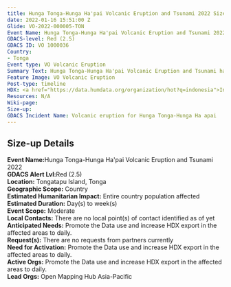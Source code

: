 ```yaml
---
title: Hunga Tonga-Hunga Ha'pai Volcanic Eruption and Tsunami 2022 Size-up
date: 2022-01-16 15:51:00 Z
Glide: VO-2022-000005-TON
Event Name: Hunga Tonga-Hunga Ha'pai Volcanic Eruption and Tsunami 2022
GDACS-level: Red (2.5)
GDACS ID: VO 1000036
Country:
- Tonga
Event type: VO Volcanic Eruption
Summary Text: Hunga Tonga-Hunga Ha'pai Volcanic Eruption and Tsunami has been sized-up.
Feature Image: VO Volcanic Eruption
Post-type: timeline
HDX: <a href="https://data.humdata.org/organization/hot?q=indonesia">Indonesia</a>
Resources: N/A
Wiki-page: 
Size-up: 
GDACS Incident Name: Volcanic eruption for Hunga Tonga-Hunga Ha apai
---
```


<h2>Size-up Details</h2>

<strong>Event Name:</strong>Hunga Tonga-Hunga Ha'pai Volcanic Eruption and Tsunami 2022<br>
<strong>GDACS Alert Lvl:</strong>Red (2.5)<br>
<strong>Location:</strong> Tongatapu Island, Tonga<br>
<strong>Geographic Scope:</strong> Country<br>
<strong>Estimated Humanitarian Impact:</strong> Entire country population affected<br>
<strong>Estimated Duration:</strong> Day(s) to week(s)<br>
<strong>Event Scope:</strong> Moderate<br>
<strong>Local Contacts:</strong> There are no local point(s) of contact identified as of yet<br>
<strong>Anticipated Needs:</strong> Promote the Data use and increase HDX export in the affected areas to daily. <br>
<strong>Request(s):</strong> There are no requests from partners currently<br>
<strong>Need for Activation:</strong> Promote the Data use and increase HDX export in the affected areas to daily.<br>
<strong>Active Orgs:</strong> Promote the Data use and increase HDX export in the affected areas to daily.<br>
<strong>Lead Orgs:</strong> Open Mapping Hub Asia-Pacific<br>
